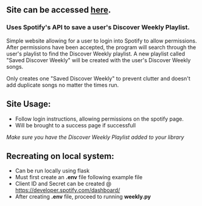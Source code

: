 ## Site can be accessed [here](http://kfmoon.pythonanywhere.com/).

### Uses Spotify's API to save a user's Discover Weekly Playlist.
Simple website allowing for a user to login into Spotify to allow permissions. After permissions have been accepted, the 
program will search through the user's playlist to find the Discover Weekly playlist. A new playlist called "Saved Discover Weekly" 
will be created with the user's Discover Weekly songs. 

Only creates one "Saved Discover Weekly" to prevent clutter and doesn't add duplicate songs no matter the times run.


## Site Usage:
- Follow login instructions, allowing permissions on the spotify page.
- Will be brought to a success page if successfull

*Make sure you have the Discover Weekly Playlist added to your library*

## Recreating on local system:
- Can be run locally using flask
- Must first create an **.env** file following example file
- Client ID and Secret can be created @ https://developer.spotify.com/dashboard/
- After creating **.env** file, proceed to running **weekly.py**
